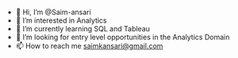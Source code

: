 - 👋 Hi, I’m @Saim-ansari
- 👀 I’m interested in Analytics
- 🌱 I’m currently learning SQL and Tableau
- 💞️ I’m looking for entry level opportunities in the Analytics Domain
- 📫 How to reach me saimkansari@gmail.com

<!---
Saim-ansari/Saim-ansari is a ✨ special ✨ repository because its `README.md` (this file) appears on your GitHub profile.
You can click the Preview link to take a look at your changes.
--->

